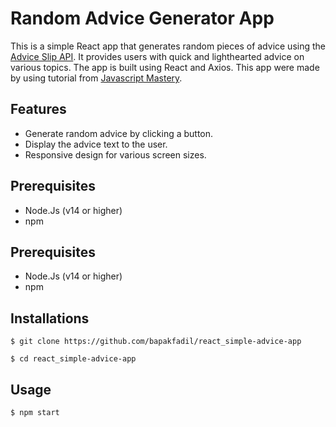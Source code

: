 # Random Advice Generator App

This is a simple React app that generates random pieces of advice using the [Advice Slip API](https://api.adviceslip.com/). It provides users with quick and lighthearted advice on various topics. The app is built using React and Axios. This app were made by using tutorial from [Javascript Mastery](https://www.youtube.com/@javascriptmastery).

## Features
- Generate random advice by clicking a button.
- Display the advice text to the user.
- Responsive design for various screen sizes.

## Prerequisites
- Node.Js (v14 or higher)
- npm

## Prerequisites
- Node.Js (v14 or higher)
- npm

## Installations
    $ git clone https://github.com/bapakfadil/react_simple-advice-app

    $ cd react_simple-advice-app

## Usage
    $ npm start